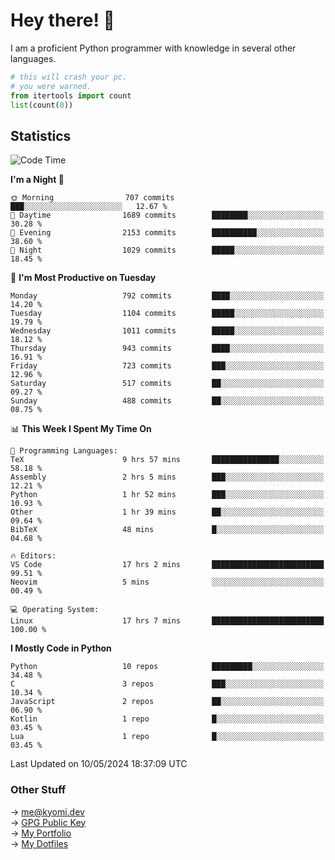 # Hey there! 👋

I am a proficient Python programmer with knowledge in several other languages.

```py
# this will crash your pc.
# you were warned.
from itertools import count
list(count(0))
```

## Statistics
<!--START_SECTION:waka-->
![Code Time](http://img.shields.io/badge/Code%20Time-1%2C073%20hrs%2047%20mins-blue)

**I'm a Night 🦉** 

```text
🌞 Morning                707 commits         ███░░░░░░░░░░░░░░░░░░░░░░   12.67 % 
🌆 Daytime                1689 commits        ████████░░░░░░░░░░░░░░░░░   30.28 % 
🌃 Evening                2153 commits        ██████████░░░░░░░░░░░░░░░   38.60 % 
🌙 Night                  1029 commits        █████░░░░░░░░░░░░░░░░░░░░   18.45 % 
```
📅 **I'm Most Productive on Tuesday** 

```text
Monday                   792 commits         ████░░░░░░░░░░░░░░░░░░░░░   14.20 % 
Tuesday                  1104 commits        █████░░░░░░░░░░░░░░░░░░░░   19.79 % 
Wednesday                1011 commits        █████░░░░░░░░░░░░░░░░░░░░   18.12 % 
Thursday                 943 commits         ████░░░░░░░░░░░░░░░░░░░░░   16.91 % 
Friday                   723 commits         ███░░░░░░░░░░░░░░░░░░░░░░   12.96 % 
Saturday                 517 commits         ██░░░░░░░░░░░░░░░░░░░░░░░   09.27 % 
Sunday                   488 commits         ██░░░░░░░░░░░░░░░░░░░░░░░   08.75 % 
```


📊 **This Week I Spent My Time On** 

```text
💬 Programming Languages: 
TeX                      9 hrs 57 mins       ███████████████░░░░░░░░░░   58.18 % 
Assembly                 2 hrs 5 mins        ███░░░░░░░░░░░░░░░░░░░░░░   12.21 % 
Python                   1 hr 52 mins        ███░░░░░░░░░░░░░░░░░░░░░░   10.93 % 
Other                    1 hr 39 mins        ██░░░░░░░░░░░░░░░░░░░░░░░   09.64 % 
BibTeX                   48 mins             █░░░░░░░░░░░░░░░░░░░░░░░░   04.68 % 

🔥 Editors: 
VS Code                  17 hrs 2 mins       █████████████████████████   99.51 % 
Neovim                   5 mins              ░░░░░░░░░░░░░░░░░░░░░░░░░   00.49 % 

💻 Operating System: 
Linux                    17 hrs 7 mins       █████████████████████████   100.00 % 
```

**I Mostly Code in Python** 

```text
Python                   10 repos            █████████░░░░░░░░░░░░░░░░   34.48 % 
C                        3 repos             ███░░░░░░░░░░░░░░░░░░░░░░   10.34 % 
JavaScript               2 repos             ██░░░░░░░░░░░░░░░░░░░░░░░   06.90 % 
Kotlin                   1 repo              █░░░░░░░░░░░░░░░░░░░░░░░░   03.45 % 
Lua                      1 repo              █░░░░░░░░░░░░░░░░░░░░░░░░   03.45 % 
```




 Last Updated on 10/05/2024 18:37:09 UTC
<!--END_SECTION:waka-->

### Other Stuff

→ [me@kyomi.dev](mailto:me@kyomi.dev)\
→ [GPG Public Key](https://github.com/bitterteriyaki.gpg)\
→ [My Portfolio](https://kyomi.dev)\
→ [My Dotfiles](https://github.com/bitterteriyaki/dotfiles)
